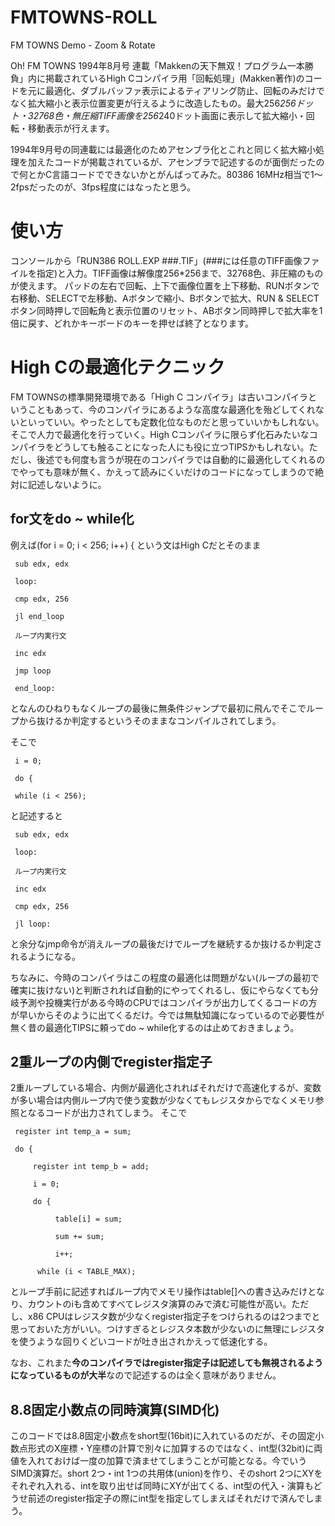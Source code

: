 # FMTOWNS-ROLL
FM TOWNS Demo - Zoom &amp; Rotate


Oh! FM TOWNS 1994年8月号 連載「Makkenの天下無双！プログラム一本勝負」内に掲載されているHigh Cコンパイラ用「回転処理」(Makken著作)のコードを元に最適化、ダブルバッファ表示によるティアリング防止、回転のみだけでなく拡大縮小と表示位置変更が行えるように改造したもの。最大256*256ドット・32768色・無圧縮TIFF画像を256*240ドット画面に表示して拡大縮小・回転・移動表示が行えます。

1994年9月号の同連載には最適化のためアセンブラ化とこれと同じく拡大縮小処理を加えたコードが掲載されているが、アセンブラで記述するのが面倒だったので何とかC言語コードでできないかとがんばってみた。80386 16MHz相当で1～2fpsだったのが、3fps程度にはなったと思う。

# 使い方
コンソールから「RUN386 ROLL.EXP ###.TIF」(###には任意のTIFF画像ファイルを指定)と入力。TIFF画像は解像度256*256まで、32768色、非圧縮のものが使えます。
パッドの左右で回転、上下で画像位置を上下移動、RUNボタンで右移動、SELECTで左移動、Aボタンで縮小、Bボタンで拡大、RUN & SELECTボタン同時押しで回転角と表示位置のリセット、ABボタン同時押しで拡大率を1倍に戻す、どれかキーボードのキーを押せば終了となります。

# High Cの最適化テクニック
FM TOWNSの標準開発環境である「High C コンパイラ」は古いコンパイラということもあって、今のコンパイラにあるような高度な最適化を殆どしてくれないといっていい。やったとしても定数化位なものだと思っていいかもしれない。
そこで人力で最適化を行っていく。High Cコンパイラに限らず化石みたいなコンパイラをどうしても触ることになった人にも役に立つTIPSかもしれない。ただし、後述でも何度も言うが現在のコンパイラでは自動的に最適化してくれるのでやっても意味が無く、かえって読みにくいだけのコードになってしまうので絶対に記述しないように。

## for文をdo ~ while化 ##
例えば(for i = 0; i < 256; i++) {
という文はHigh Cだとそのまま

     sub edx, edx

     loop:

     cmp edx, 256

     jl end_loop

     ループ内実行文

     inc edx

     jmp loop

     end_loop:

となんのひねりもなくループの最後に無条件ジャンプで最初に飛んでそこでループから抜けるか判定するというそのままなコンパイルされてしまう。

そこで

     i = 0;
 
     do {
 
     while (i < 256);

と記述すると

     sub edx, edx

     loop:

     ループ内実行文

     inc edx

     cmp edx, 256

     jl loop:

と余分なjmp命令が消えループの最後だけでループを継続するか抜けるか判定されるようになる。

ちなみに、今時のコンパイラはこの程度の最適化は問題がない(ループの最初で確実に抜けない)と判断されれば自動的にやってくれるし、仮にやらなくても分岐予測や投機実行がある今時のCPUではコンパイラが出力してくるコードの方が早いからそのように出てくるだけ。今では無駄知識になっているので必要性が無く昔の最適化TIPSに頼ってdo ~ while化するのは止めておきましょう。

## 2重ループの内側でregister指定子 ##
2重ループしている場合、内側が最適化されればそれだけで高速化するが、変数が多い場合は内側ループ内で使う変数が少なくてもレジスタからでなくメモリ参照となるコードが出力されてしまう。
そこで

     register int temp_a = sum;

     do {
 
         register int temp_b = add;
 
         i = 0;
 
         do {
 
              table[i] = sum;
 
              sum += sum;
 
              i++;
 
          while (i < TABLE_MAX);

とループ手前に記述すればループ内でメモリ操作はtable[]への書き込みだけとなり、カウントのiも含めてすべてレジスタ演算のみで済む可能性が高い。ただし、x86 CPUはレジスタ数が少なくregister指定子をつけられるのは2つまでと思っておいた方がいい。つけすぎるとレジスタ本数が少ないのに無理にレジスタを使うような回りくどいコードが吐き出されかえって低速化する。
 
なお、これまた**今のコンパイラではregister指定子は記述しても無視されるようになっているものが大半**なので記述するのは全く意味がありません。

## 8.8固定小数点の同時演算(SIMD化) ##
このコードでは8.8固定小数点をshort型(16bit)に入れているのだが、その固定小数点形式のX座標・Y座標の計算で別々に加算するのではなく、int型(32bit)に両値を入れておけば一度の加算で済ませてしまうことが可能となる。今でいうSIMD演算だ。short 2つ・int 1つの共用体(union)を作り、そのshort 2つにXYをそれぞれ入れる、intを取り出せば同時にXYが出てくる、int型の代入・演算もどうせ前述のregister指定子の際にint型を指定してしまえばそれだけで済んでしまう。
